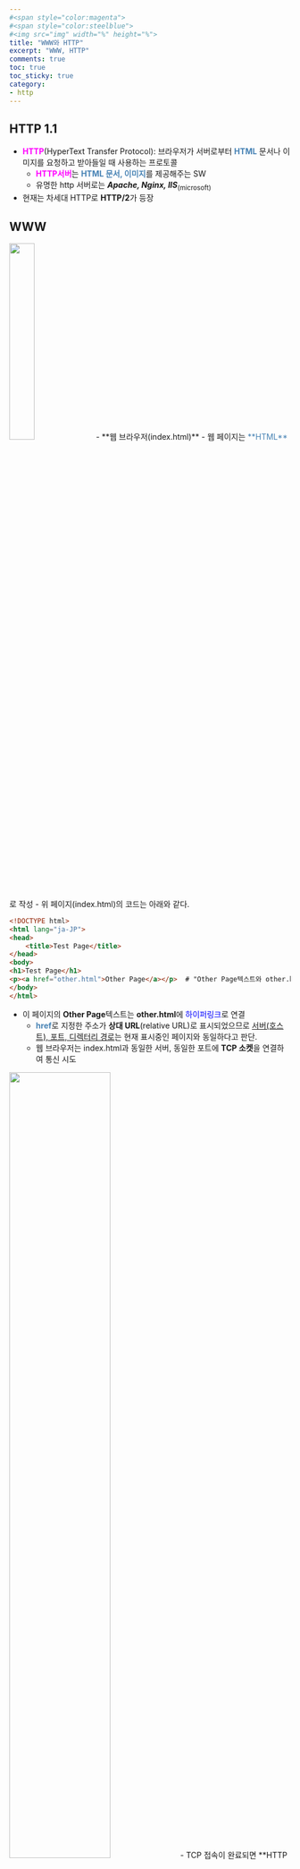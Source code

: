 ```yaml
---
#<span style="color:magenta">
#<span style="color:steelblue">
#<img src="img" width="%" height="%">
title: "WWW와 HTTP"
excerpt: "WWW, HTTP"
comments: true
toc: true
toc_sticky: true
category:
- http
---
```

## HTTP 1.1
- <span style="color:magenta">**HTTP**</span>(HyperText Transfer Protocol): 브라우저가 서버로부터 <span style="color:steelblue">**HTML**</span> 문서나 이미지를 요청하고 받아들일 때 사용하는 프로토콜
	- <span style="color:magenta">**HTTP서버**</span>는 <span style="color:steelblue">**HTML 문서, 이미지**</span>를 제공해주는 SW
	- 유명한 http 서버로는 ***Apache, Nginx, IIS***<sub>(microsoft)</sub>
- 현재는 차세대 HTTP로 **HTTP/2**가 등장

## WWW
<img src="img1.jpg" width="30%" height="30%">  
- **웹 브라우저(index.html)**
	- 웹 페이지는 <span style="color:steelblue">**HTML**</span>로 작성
- 위 페이지(index.html)의 코드는 아래와 같다.
  
```html
<!DOCTYPE html>
<html lang="ja-JP">
<head>
	<title>Test Page</title>
</head>
<body>
<h1>Test Page</h1>
<p><a href="other.html">Other Page</a></p>	# "Other Page텍스트와 other.html에 하이퍼링크 연결 코드"
</body>
</html>
```
  
- 이 페이지의 **Other Page**텍스트는 **other.html**에 <span style="color:blue">하이퍼링크</span>로 연결
	- <span style="color:steelblue">**href**</span>로 지정한 주소가 **상대 URL**(relative URL)로 표시되었으므로 <U>서버(호스트), 포트, 디렉터리 경로</U>는 현재 표시중인 페이지와 동일하다고 판단.
	- 웹 브라우저는 index.html과 동일한 서버, 동일한 포트에 **TCP 소켓**을 연결하여 통신 시도
  
<img src="img2.jpg" width="60%" height="60%">  
- TCP 접속이 완료되면 **HTTP 서버** 프로세스와 **HTTP 클라이언트** 프로세스(웹 브라우저)의 사이에 <span style="color:steelblue">**스트림**</span>이 연결된다.

<img src="img3.jpg" width="60%" height="60%">  
- 이 <span style="color:steelblue">**스트림**</span>을 통해 브라우저와 HTTP서버가 아래 코드처럼 정보 교환한다.
	- '→' 서버로 부터 클라이언트로 보내는 데이터, '←' 클라이언트로 부터 서버로 보내는 데이터

<img src="img4.jpg" width="60%" height="60%">  

```html
<!DOCTYPE html>
<html lang="ja-JP">
<head>
	<meta http-equiv="Content-Type" content="text/html; charset=utf-8">
	<title>Other Page</title>
</head>
<body>
<h1>Other Page</h1>
<p>또다른 페이지</p>
</body>
</html>
```

<img src="img5.jpg" width="30%" height="30%">  
- 브라우저는 렌더링해서 위와같은 화면(other.html)을 표시한다.
- 이미지나 CSS 파일도 이와 같은 방식으로 획득하여 표시한다.

## HTTP
- 위에서 WWW가 대략적 구조가 이해되었다면, HTTP의 내용을 좀더 자세히 살펴보자.
<img src="img6.png" width="60%" height="60%">  
- 처음에 <span style="color:magenta">**client**</span>가 쓰는 <span style="color:magenta">**HTTP 요청**</span>
- 그다음 <span style="color:steelblue">**server**</span>가 쓰는 <span style="color:steelblue">**HTTP 응답**</span>
- **요청 -> 응답**의 반복이 **HTTP**

### HTTP 요청
--- 
```html
"GET /ja/linuxprog/test/other.html HTTP/1.1\r\n"	# 1)
"Connection: close\r\n"					# 2)
"Accept: */*\r\n"
"Host: i.loveruby.net\r\n"
"\r\n"
```
- **1) <span style="color:steelblue">요청라인</span>**(request line)
	- **GET** : 데이터가 필요하다.
	- **/ja/linuxprog/test/other.html** : 데이터의 경로
	- **HTTP/1.1** : HTTP 1.1 버전이다.
- **2) <span style="color:magenta">HTTP 헤더</span>** : 부가적인 정보, **\'항목명: 값\'**의 형태로 부가적인 정보가 기재
	- **"Connection: close"** : 응답 후 TCP 연결을 끊어달라
	- **"Accpet: \*/\*"** : 어떤 종류의 데이터라도 받겠다.
	- **\"\\r\\n\"** : **끝(개행문자 CR LF)**

### HTTP 응답
---
```html
"HTTP/1.1 200 OK\r\n"					# 1)
"Date: Fri, 11 Aug 2017 11:50:28 GMT\r\n"		# 2)
"Server: Apache/2.4.10 (Debian)\r\n"
"Last-Modified: Fri, 11 Aug 2017 11:48:32 GMT\r\n"
"ETag: \"a3-55678fde663c0\"\r\n"
"Accept-Ranges: bytes\r\n"
"Content-Length: 163\r\n"
"Vary: Accept-Encoding\r\n"
"Connection: close\r\n"
"Content-Type: text/html\r\n"
"\r\n"
(HTML)							# 3)
```
- **1) <span style="color:red">상태 라인</span>**: 응답의 결과
	- **200 OK** : 문제없이 내용을 반환할 수 있다.
		- 200 : 문제 없는 결과를 나타내는 **상태 코드**(status code)
			- 이외 상태코드 : '404 Not Found'<sub>(URL에 대응하는 데이터가 존재하지 않음)</sub>, '403Forbidden'<sub>(액세스 권한 없음)</sub>
		- OK : 사람이 볼 수 있는 보너스 메시지
- **2) <span style="color:magenta">HTTP 헤더</span>** : **응답 자체**에 관한 **정보**나 **반환하려는 데이터**에 관한 **정보**
	- "Date: Fri, 11 Aug 2017 11:50:28 GMT" : 응답을 반환하는 시간
	- "Content-Length: 163" : 반환하려는 데이터 길이가 163Byte
	- "\r\n" : 종료
- **3) <span style="color:blue">엔터티 본문</span>, <span style="color:blue">body</span>** : 반환하려는 데이터 자체가 **전송**

### HTTP 정리
---
- **HTTP**는 **요청**과 **응답**으로 구성
  
**HTTP 요청**|**HTTP 응답**
:---|:---
요청 라인|상태 라인
HTTP 헤더|HTTP 헤더
\r\n|\r\n
엔터티본문|엔터티본문

- **HTTP 요청**에서 **GET**요청 방식은 엔터티 본문을 필요로 하지 않지만, **POST** 요청 등에서는 엔터티 본문이 붙는다.
- **GET** 요청 방식 이외
	- **HEAD 요청**: HTTP 헤더만 요구
	- **POST 요청**: 데이터 게시에 사용
	- **PUT, DELETE** ...

## HTTP 서버 개략
### HTTP 서버의 목적
---
- **HTTP**의 **구조**와 **파일 시스템**이 굉장히 닮음
	- **URL**: 파일 시스템에서의 경로
	- **GET 명령**: cat 명령어
	- **HEAD 요청**: stat():2
	- **POST 요청**: 명령어의 실행
<br><br><br>
- http://www.example.com**/<U>path/to/file.html</U>**에 엑세스하면 www.example.com이라는 호스트에 있는 파일<br>**\'/ \...\./<U>path/to/file.html</U>\'**에 접근한다.
- \'`/ ..../`\' 이 붙는 이유?
	- **서버의 모든 파일이 웹을 통해 공개되는 것은 곤란하다.**
	- HTTP 서버의 역할은 HTTP 요청에 대응하는 파일을 **문서 루트** 밑에서 찾아서 반환하는 것이다.

<img src="img7.jpg" width="40%" height="40%">

### 구현 방침
---
- **네트워크 접속 부분 생략**
- 표준 입력으로 HTTP 요청을 읽어들이고, 그 응답을 표준 출력으로 출력하는 것이다.
- 단말에서 HTTP 요청을 입력하면서 디버그 하기 좋다.
- [<span style="color:steelblue">**inetd**</span>](https://pllpokko2.github.io//linux-system/linux_directory/#var)를 사용하면, 네트워크에 연결할 수도 있다.

### 에러와 로그
---
- 에러 발생 시 함수 __log\_exit()__ 를 호출하고 종료한다.
  
```c
/* log_exit() */

static void
log_exit(char *fmt, ...){
	va_list ap;

	va_start(ap, fmt);
	vfprintf(stderr, fmt, ap);
	fputc('\n', stderr);
	va_end(ap);
	exit(1);
}
```

### 메모리 관리
---
- 메모리 사용 시 **malloc()**을 사용하자.
  
```c
/* xmalloc() */
static void*
xmalloc(size_t sz){
	void *p;

	p=malloc(sz);
	if (!p) log_exit("failed to allocate memory");
	return p;
}
```

### 시그널 처리
---
- 네트워크 프로그램에서 소켓 연결은 언제든 갑자기 끊어질 수 있다.
- 소켓이 끊어지면, [<span style="color:steelblue">**inetd**</span>](https://pllpokko2.github.io//linux-system/linux_directory/#var)에서 시작한 경우 **시그널** <span style="color:magenta">**SIGPIPE**</span>가 전달된다.
- 시그널을 포착해 exit()하자

```c
/* install_signal_handlers() */

static void
install_signal_handlers(void){
	trap_signal(SIGPIPE, signal_exit);
}

static void
trap_signal(int sig, sighandler_t handler){
	struct sigaction act;
	act.sa_handler = handler;
	sigemptyset(&act.sa_mask);
	act.sa_flags = SA_RESTART;
	if (sigaction(sig, &act, NULL < 0)
		log_exit("sigaction() failed: %s", strerror(errno));
}

static void
signal_exit(int sig){
	log_exit("exit by signal %d", sig);
}
```

## 서비스 개시까지
### main()
---
  
```c
int
main(int argc, char *argv[]){
	if(argc != 2){
		fprintf(stderr, "Usage: %s <docroot>\n", argv[0]);
		exit(1);
	}

	install_signal_handlers();
	service(stdin, stdout, argv[1]);
	exit(0);
}
```
- 하나의 실행 인자가 필요한데, **문서 루트의 경로**이다. 
	- 경로가 **디렉터리 여부 체크**는 [**stat()**](https://pllpokko2.github.io/system-programming/filesystemAPI_4/#stat2-fstat2-lstat2)참고

### service()
---
- **HTTP**의 동작 구조를 보여 준다.
  
```c
static void
service(FILE *in, FILE *out, char *docroot){
	struct HTTPRequest *req;

	req=read_request(in);
	respond_to(req, out, docroot);
	free_request(req);
}
```
- <span style="color:steelblue">__FILE \*__</span>**in**: ***HTTP*** 요청 읽음
- 그 **정보**를 <span style="color:magenta">*struct*</span> **HTTP Request** 구조체의 포인터에 저장하고 반환
- __respond\_to()__: ***HTTP*** 요청 req에 대한 응답을 두 번째 인자 <span style="color:steelblue">**out**</span> 스트림에 써넣는다. 이때 참고할 문서루트가 ***docroot*** 다.

